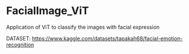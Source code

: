 # FacialImage_ViT
Application of ViT to classify the images with facial expression


DATASET: https://www.kaggle.com/datasets/tapakah68/facial-emotion-recognition
